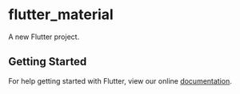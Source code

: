 # flutter_material

A new Flutter project.

## Getting Started

For help getting started with Flutter, view our online
[documentation](https://flutter.io/).

